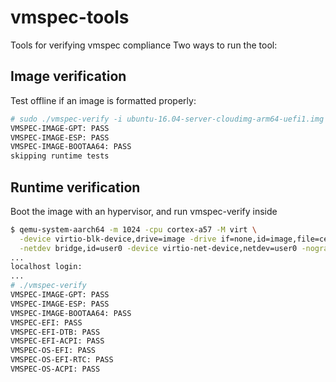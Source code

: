 # vmspec-tools
Tools for verifying vmspec compliance
Two ways to run the tool:
## Image verification
Test offline if an image is formatted properly:

```bash
# sudo ./vmspec-verify -i ubuntu-16.04-server-cloudimg-arm64-uefi1.img
VMSPEC-IMAGE-GPT: PASS
VMSPEC-IMAGE-ESP: PASS
VMSPEC-IMAGE-BOOTAA64: PASS
skipping runtime tests
```

## Runtime verification
Boot the image with an hypervisor, and run vmspec-verify inside

```bash
$ qemu-system-aarch64 -m 1024 -cpu cortex-a57 -M virt \
  -device virtio-blk-device,drive=image -drive if=none,id=image,file=centos7-cloud-image.qcow2 \
  -netdev bridge,id=user0 -device virtio-net-device,netdev=user0 -nographic
...
localhost login:
...
# ./vmspec-verify 
VMSPEC-IMAGE-GPT: PASS
VMSPEC-IMAGE-ESP: PASS
VMSPEC-IMAGE-BOOTAA64: PASS
VMSPEC-EFI: PASS
VMSPEC-EFI-DTB: PASS
VMSPEC-EFI-ACPI: PASS
VMSPEC-OS-EFI: PASS
VMSPEC-OS-EFI-RTC: PASS
VMSPEC-OS-ACPI: PASS
```

